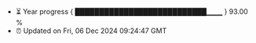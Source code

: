 - ⏳ Year progress { ███████████████████████████▁▁▁ } 93.00 %
- ⏰ Updated on Fri, 06 Dec 2024 09:24:47 GMT

